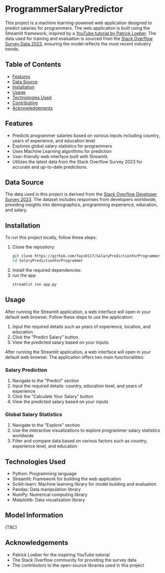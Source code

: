 # ProgrammerSalaryPredictor

This project is a machine learning-powered web application designed to predict salaries for programmers. The web application is built using the Streamlit framework, inspired by a [YouTube tutorial by Patrick Loeber](https://www.youtube.com/watch?v=xl0N7tHiwlw&t=39s). The data used for training and evaluation is sourced from the [Stack Overflow Survey Data 2023](https://survey.stackoverflow.co/), ensuring the model reflects the most recent industry trends.

## Table of Contents
- [Features](#features)
- [Data Source](#data-source)
- [Installation](#installation)
- [Usage](#usage)
- [Technologies Used](#technologies-used)
- [Contributing](#contributing)
- [Acknowledgements](#acknowledgements)

## Features
- Predicts programmer salaries based on various inputs including country, years of experience, and education level
- Explores global salary statistics for programmers
- Uses Machine Learning algorithms for prediction
- User-friendly web interface built with Streamlit.
- Utilizes the latest data from the Stack Overflow Survey 2023 for accurate and up-to-date predictions.

## Data Source
The data used in this project is derived from the [Stack Overflow Developer Survey 2023](https://survey.stackoverflow.co/). The dataset includes responses from developers worldwide, providing insights into demographics, programming experience, education, and salary.

## Installation
To run this project locally, follow these steps:

1. Clone the repository:
   ```bash
   git clone https://github.com/Yayi0117/SalaryPredictionForProgrammer.git
   cd SalaryPredictionForProgrammer
2. Install the required dependencies:
3. run the app
   ```bash
   streamlit run app.py
   
## Usage

After running the Streamlit application, a web interface will open in your default web browser. Follow these steps to use the application:

1. Input the required details such as years of experience, location, and education.
2. Click the "Predict Salary" button.
3. View the predicted salary based on your inputs.

After running the Streamlit application, a web interface will open in your default web browser. The application offers two main functionalities:

### Salary Prediction

1. Navigate to the "Predict" section
2. Input the required details: country, education level, and years of experience
3. Click the "Calculate Your Salary" button
4. View the predicted salary based on your inputs

### Global Salary Statistics

1. Navigate to the "Explore" section
2. Use the interactive visualizations to explore programmer salary statistics worldwide
3. Filter and compare data based on various factors such as country, experience level, and education

## Technologies Used

- Python: Programming language
- Streamlit: Framework for building the web application
- Scikit-learn: Machine learning library for model building and evaluation
- Pandas: Data manipulation library
- NumPy: Numerical computing library
- Matplotlib: Data visualization library

## Model Information
(TBC)

## Acknowledgements

- Patrick Loeber for the inspiring YouTube tutorial
- The Stack Overflow community for providing the survey data
- The contributors to the open-source libraries used in this project
